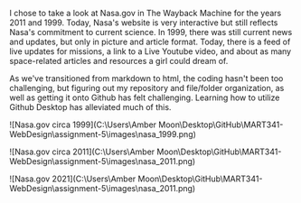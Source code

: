 I chose to take a look at Nasa.gov in The Wayback Machine for the years 2011 and 1999.
Today, Nasa's website is very interactive but still reflects Nasa's commitment to current science. In 1999, there was still current news and updates, but only in picture and article format. Today, there is a feed of live updates for missions, a link to a Live Youtube video, and about as many space-related articles and resources a girl could dream of.

As we've transitioned from markdown to html, the coding hasn't been too challenging, but figuring out my repository and file/folder organization, as well as getting it onto Github has felt challenging. Learning how to utilize Github Desktop has alleviated much of this.

![Nasa.gov circa 1999](C:\Users\Amber Moon\Desktop\GitHub\MART341-WebDesign\assignment-5\images\nasa_1999.png)

![Nasa.gov circa 2011](C:\Users\Amber Moon\Desktop\GitHub\MART341-WebDesign\assignment-5\images\nasa_2011.png)

![Nasa.gov 2021](C:\Users\Amber Moon\Desktop\GitHub\MART341-WebDesign\assignment-5\images\nasa_2011.png) 
